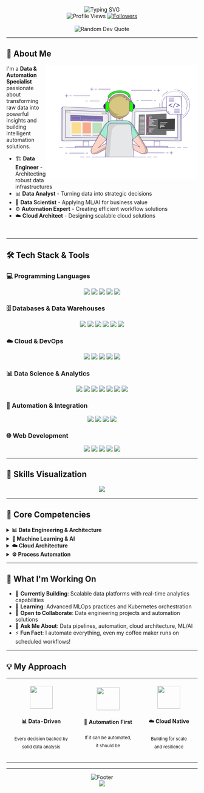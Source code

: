 <div align="center">
  <img src="https://readme-typing-svg.herokuapp.com?font=Fira+Code&weight=600&size=28&duration=3000&pause=1000&color=58A6FF¢er=true&vCenter=true&width=600&lines=Hi+👋+I'm+Katia+Atlântico;Data+Engineer+%7C+Data+Scientist;Automation+Specialist+%7C+Cloud+Architect" alt="Typing SVG" />
</div>

<div align="center">
  <img src="https://komarev.com/ghpvc/?username=katiaatlantico&label=Profile%20views&color=0e75b6&style=for-the-badge" alt="Profile Views" />
  <a href="https://github.com/katiaatlantico?tab=followers">
    <img src="https://img.shields.io/github/followers/katiaatlantico?label=Followers&style=for-the-badge&color=ff69b4" alt="Followers" />
  </a>
</div>

<br/>

<div align="center">
  <img src="https://quotes-github-readme.vercel.app/api?type=horizontal&theme=tokyonight" alt="Random Dev Quote"/>
</div>

---

## 🚀 About Me

<img align="right" alt="Coding" width="400" src="https://raw.githubusercontent.com/devSouvik/devSouvik/master/gif3.gif">

I'm a **Data & Automation Specialist** passionate about transforming raw data into powerful insights and building intelligent automation solutions.

- 🏗️ **Data Engineer** - Architecting robust data infrastructures
- 📊 **Data Analyst** - Turning data into strategic decisions
- 🧪 **Data Scientist** - Applying ML/AI for business value
- ⚙️ **Automation Expert** - Creating efficient workflow solutions
- ☁️ **Cloud Architect** - Designing scalable cloud solutions

<br clear="both">

---

## 🛠️ Tech Stack & Tools

### 💻 Programming Languages
<p align="center">
  <img src="https://img.shields.io/badge/Python-3776AB?style=for-the-badge&logo=python&logoColor=white" />
  <img src="https://img.shields.io/badge/JavaScript-F7DF1E?style=for-the-badge&logo=javascript&logoColor=black" />
  <img src="https://img.shields.io/badge/TypeScript-007ACC?style=for-the-badge&logo=typescript&logoColor=white" />
  <img src="https://img.shields.io/badge/SQL-4479A1?style=for-the-badge&logo=postgresql&logoColor=white" />
  <img src="https://img.shields.io/badge/R-276DC3?style=for-the-badge&logo=r&logoColor=white" />
</p>

### 🗄️ Databases & Data Warehouses
<p align="center">
  <img src="https://img.shields.io/badge/MySQL-00000F?style=for-the-badge&logo=mysql&logoColor=white" />
  <img src="https://img.shields.io/badge/PostgreSQL-316192?style=for-the-badge&logo=postgresql&logoColor=white" />
  <img src="https://img.shields.io/badge/MongoDB-4EA94B?style=for-the-badge&logo=mongodb&logoColor=white" />
  <img src="https://img.shields.io/badge/Redis-DC382D?style=for-the-badge&logo=redis&logoColor=white" />
  <img src="https://img.shields.io/badge/Snowflake-29B5E8?style=for-the-badge&logo=snowflake&logoColor=white" />
  <img src="https://img.shields.io/badge/Amazon_Redshift-8C4FFF?style=for-the-badge&logo=amazon-redshift&logoColor=white" />
</p>

### ☁️ Cloud & DevOps
<p align="center">
  <img src="https://img.shields.io/badge/AWS-232F3E?style=for-the-badge&logo=amazon-aws&logoColor=white" />
  <img src="https://img.shields.io/badge/Docker-2496ED?style=for-the-badge&logo=docker&logoColor=white" />
  <img src="https://img.shields.io/badge/Kubernetes-326CE5?style=for-the-badge&logo=kubernetes&logoColor=white" />
  <img src="https://img.shields.io/badge/Terraform-7B42BC?style=for-the-badge&logo=terraform&logoColor=white" />
  <img src="https://img.shields.io/badge/GitHub_Actions-2088FF?style=for-the-badge&logo=github-actions&logoColor=white" />
</p>

### 📊 Data Science & Analytics
<p align="center">
  <img src="https://img.shields.io/badge/Pandas-150458?style=for-the-badge&logo=pandas&logoColor=white" />
  <img src="https://img.shields.io/badge/NumPy-013243?style=for-the-badge&logo=numpy&logoColor=white" />
  <img src="https://img.shields.io/badge/Scikit_Learn-F7931E?style=for-the-badge&logo=scikit-learn&logoColor=white" />
  <img src="https://img.shields.io/badge/TensorFlow-FF6F00?style=for-the-badge&logo=tensorflow&logoColor=white" />
  <img src="https://img.shields.io/badge/Apache_Spark-E25A1C?style=for-the-badge&logo=apache-spark&logoColor=white" />
  <img src="https://img.shields.io/badge/Power_BI-F2C811?style=for-the-badge&logo=power-bi&logoColor=black" />
  <img src="https://img.shields.io/badge/Tableau-E97627?style=for-the-badge&logo=tableau&logoColor=white" />
</p>

### 🤖 Automation & Integration
<p align="center">
  <img src="https://img.shields.io/badge/n8n-EA4B71?style=for-the-badge&logo=n8n&logoColor=white" />
  <img src="https://img.shields.io/badge/Apache_Airflow-017CEE?style=for-the-badge&logo=apache-airflow&logoColor=white" />
  <img src="https://img.shields.io/badge/Zapier-FF4A00?style=for-the-badge&logo=zapier&logoColor=white" />
  <img src="https://img.shields.io/badge/Make-6D00CC?style=for-the-badge&logo=make&logoColor=white" />
</p>

### 🌐 Web Development
<p align="center">
  <img src="https://img.shields.io/badge/HTML5-E34F26?style=for-the-badge&logo=html5&logoColor=white" />
  <img src="https://img.shields.io/badge/CSS3-1572B6?style=for-the-badge&logo=css3&logoColor=white" />
  <img src="https://img.shields.io/badge/React-20232A?style=for-the-badge&logo=react&logoColor=61DAFB" />
  <img src="https://img.shields.io/badge/Node.js-43853D?style=for-the-badge&logo=node.js&logoColor=white" />
  <img src="https://img.shields.io/badge/FastAPI-009688?style=for-the-badge&logo=fastapi&logoColor=white" />
</p>

---

## 🎨 Skills Visualization

<div align="center">
  <img src="https://skillicons.dev/icons?i=py,js,ts,docker,aws,mongodb,mysql,postgres,redis,kubernetes,terraform,git,github,vscode,linux,bash,react,nodejs,html,css,fastapi,flask,django,jupyter,anaconda&perline=8" />
</div>

---

## 🎯 Core Competencies

<details>
<summary><b>📊 Data Engineering & Architecture</b></summary>

- **ETL/ELT Pipelines**: Design and implementation of robust data pipelines
- **Data Warehousing**: Dimensional modeling, Star/Snowflake schemas
- **Data Lakes**: Building scalable data lake architectures
- **Real-time Processing**: Stream processing with Kafka, Kinesis
- **Data Quality**: Implementing data validation and quality frameworks
</details>

<details>
<summary><b>🤖 Machine Learning & AI</b></summary>

- **Predictive Modeling**: Classification, Regression, Time Series
- **Deep Learning**: Neural Networks, CNN, RNN, Transformers
- **NLP**: Text analysis, Sentiment analysis, Named Entity Recognition
- **Computer Vision**: Image classification, Object detection
- **MLOps**: Model deployment, monitoring, and lifecycle management
</details>

<details>
<summary><b>☁️ Cloud Architecture</b></summary>

- **AWS Services**: EC2, S3, Lambda, Glue, Redshift, SageMaker
- **Infrastructure as Code**: Terraform, CloudFormation
- **Serverless**: Lambda functions, API Gateway, Step Functions
- **Cost Optimization**: Resource management and cost reduction strategies
- **Security**: IAM, VPC, Security Groups, Encryption
</details>

<details>
<summary><b>⚙️ Process Automation</b></summary>

- **Workflow Automation**: n8n, Airflow, Prefect
- **RPA**: Robotic Process Automation implementation
- **API Integration**: RESTful APIs, GraphQL, Webhooks
- **Business Process Optimization**: Process mapping and improvement
- **Custom Automation Solutions**: Python scripts, scheduled jobs
</details>

---

## 🌟 What I'm Working On

- 🔭 **Currently Building**: Scalable data platforms with real-time analytics capabilities
- 🌱 **Learning**: Advanced MLOps practices and Kubernetes orchestration
- 👯 **Open to Collaborate**: Data engineering projects and automation solutions
- 💬 **Ask Me About**: Data pipelines, automation, cloud architecture, ML/AI
- ⚡ **Fun Fact**: I automate everything, even my coffee maker runs on scheduled workflows!

---

## 💡 My Approach

<div align="center">
  <table>
    <tr>
      <td align="center" style="padding: 20px">
        <img src="https://media.giphy.com/media/3oKIPEqDGUULpEU0aQ/giphy.gif" width="60" height="60">
        <h4>📊 Data-Driven</h4>
        <p><sub>Every decision backed by solid data analysis</sub></p>
      </td>
      <td align="center" style="padding: 20px">
        <img src="https://media.giphy.com/media/LaVp0AyqR5bGsC5Cbm/giphy.gif" width="60" height="60">
        <h4>🤖 Automation First</h4>
        <p><sub>If it can be automated, it should be</sub></p>
      </td>
      <td align="center" style="padding: 20px">
        <img src="https://media.giphy.com/media/xT9IgzoKnwFNmISR8I/giphy.gif" width="60" height="60">
        <h4>☁️ Cloud Native</h4>
        <p><sub>Building for scale and resilience</sub></p>
      </td>
    </tr>
  </table>
</div>

---

<div align="center">
  <img src="https://readme-typing-svg.herokuapp.com?font=Fira+Code&size=18&duration=2000&pause=1000&color=58A6FF¢er=true&vCenter=true&width=600&lines=Thanks+for+visiting!+✨;Let's+connect+and+build+amazing+things+together!+🚀" alt="Footer" />
</div>

<div align="center">
  <img src="https://capsule-render.vercel.app/api?type=waving&color=gradient&height=100§ion=footer" />
</div>
